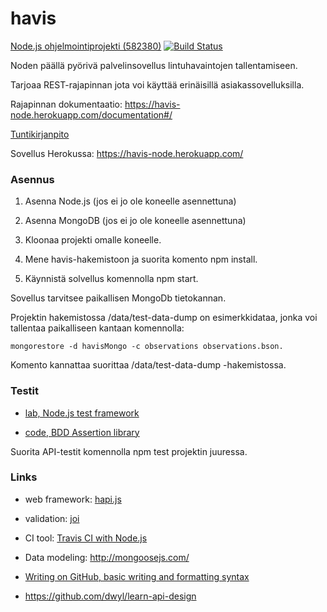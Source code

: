 # havis

[Node.js ohjelmointiprojekti (582380)](https://www.cs.helsinki.fi/courses/582380/2017/v/k/1) [![Build Status](https://travis-ci.org/tzpr/havis.png)](https://travis-ci.org/tzpr/havis)

Noden päällä pyörivä palvelinsovellus lintuhavaintojen tallentamiseen. 

Tarjoaa REST-rajapinnan jota voi käyttää erinäisillä asiakassovelluksilla.

Rajapinnan dokumentaatio: https://havis-node.herokuapp.com/documentation#/

[Tuntikirjanpito](https://docs.google.com/spreadsheets/d/1K8Glpp1wciou_UHgp79Y9SB7gtdhW1nfxqMcIz5VTb4/edit?usp=sharing)

Sovellus Herokussa: https://havis-node.herokuapp.com/

### Asennus

1. Asenna Node.js (jos ei jo ole koneelle asennettuna)

2. Asenna MongoDB (jos ei jo ole koneelle asennettuna)

3. Kloonaa projekti omalle koneelle. 

4. Mene havis-hakemistoon ja suorita komento npm install.

5. Käynnistä solvellus komennolla npm start.

Sovellus tarvitsee paikallisen MongoDb tietokannan. 

Projektin hakemistossa /data/test-data-dump on esimerkkidataa, jonka voi tallentaa paikalliseen kantaan komennolla:
```
mongorestore -d havisMongo -c observations observations.bson. 
```
Komento kannattaa suorittaa /data/test-data-dump -hakemistossa.

### Testit
- [lab, Node.js test framework](https://github.com/hapijs/lab)

- [code, BDD Assertion library](https://github.com/hapijs/code)

Suorita API-testit komennolla npm test projektin juuressa.


### Links
- web framework: [hapi.js](https://hapijs.com/)

- validation: [joi](https://github.com/hapijs/joi)

- CI tool: [Travis CI with Node.js](https://docs.travis-ci.com/user/languages/javascript-with-nodejs/)

- Data modeling: http://mongoosejs.com/

- [Writing on GitHub, basic writing and formatting syntax](https://help.github.com/articles/basic-writing-and-formatting-syntax/)

- https://github.com/dwyl/learn-api-design
